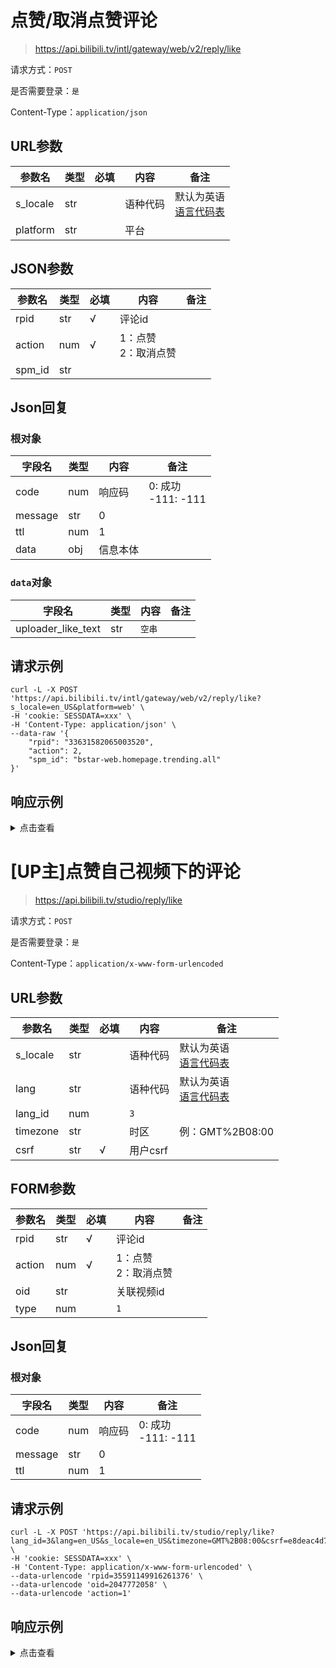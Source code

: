 # 点赞/取消点赞评论

> https://api.bilibili.tv/intl/gateway/web/v2/reply/like

请求方式：`POST`

是否需要登录：`是`

Content-Type：`application/json`

## URL参数

| 参数名      | 类型  | 必填  | 内容   | 备注                                |
|----------|-----|-----|------|-----------------------------------|
| s_locale | str |     | 语种代码 | 默认为英语<br/>[语言代码表](../language.md) |
| platform | str |     | 平台   |                                   |

## JSON参数

| 参数名    | 类型  | 必填  | 内容              | 备注  |
|--------|-----|-----|-----------------|-----|
| rpid   | str | √   | 评论id            |     |
| action | num | √   | 1：点赞<br/>2：取消点赞 |     |
| spm_id | str |     |                 |     |

## Json回复

### 根对象

| 字段名     | 类型  | 内容   | 备注                   |
|---------|-----|------|----------------------|
| code    | num | 响应码  | 0: 成功<br/>-111: -111 |
| message | str | 0    |                      |
| ttl     | num | 1    |                      |
| data    | obj | 信息本体 |                      |

### `data`对象

| 字段名                | 类型  | 内容   | 备注  |
|--------------------|-----|------|-----|
| uploader_like_text | str | `空串` |     |

## 请求示例

```shell
curl -L -X POST 'https://api.bilibili.tv/intl/gateway/web/v2/reply/like?s_locale=en_US&platform=web' \
-H 'cookie: SESSDATA=xxx' \
-H 'Content-Type: application/json' \
--data-raw '{
    "rpid": "33631582065003520",
    "action": 2,
    "spm_id": "bstar-web.homepage.trending.all"
}'
```

## 响应示例

<details>
<summary>点击查看</summary>

```json
{
    "code": 0,
    "message": "0",
    "ttl": 1,
    "data": {
        "uploader_like_text": ""
    }
}
```
</details>

# [UP主]点赞自己视频下的评论

> https://api.bilibili.tv/studio/reply/like

请求方式：`POST`

是否需要登录：`是`

Content-Type：`application/x-www-form-urlencoded`

## URL参数

| 参数名      | 类型  | 必填  | 内容     | 备注                                |
|----------|-----|-----|--------|-----------------------------------|
| s_locale | str |     | 语种代码   | 默认为英语<br/>[语言代码表](../language.md) |
| lang     | str |     | 语种代码   | 默认为英语<br/>[语言代码表](../language.md) |
| lang_id  | num |     | `3`    |                                   |
| timezone | str |     | 时区     | 例：GMT%2B08:00                     |
| csrf     | str | √   | 用户csrf |                                   |

## FORM参数

| 参数名    | 类型  | 必填  | 内容              | 备注  |
|--------|-----|-----|-----------------|-----|
| rpid   | str | √   | 评论id            |     |
| action | num | √   | 1：点赞<br/>2：取消点赞 |     |
| oid    | str |     | 关联视频id          |     |
| type   | num |     | `1`             |     |

## Json回复

### 根对象

| 字段名     | 类型  | 内容   | 备注                   |
|---------|-----|------|----------------------|
| code    | num | 响应码  | 0: 成功<br/>-111: -111 |
| message | str | 0    |                      |
| ttl     | num | 1    |                      |

## 请求示例

```shell
curl -L -X POST 'https://api.bilibili.tv/studio/reply/like?lang_id=3&lang=en_US&s_locale=en_US&timezone=GMT%2B08:00&csrf=e8deac4d72e96910ab50dff53b9a1a02' \
-H 'cookie: SESSDATA=xxx' \
-H 'Content-Type: application/x-www-form-urlencoded' \
--data-urlencode 'rpid=35591149916261376' \
--data-urlencode 'oid=2047772058' \
--data-urlencode 'action=1'
```

## 响应示例

<details>
<summary>点击查看</summary>

```json
{
  "code": 0,
  "message": "0",
  "ttl": 1
}
```
</details>